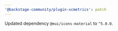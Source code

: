 ```yaml
---
'@backstage-community/plugin-xcmetrics': patch
---
```


Updated dependency `@mui/icons-material` to `^5.0.0`.
